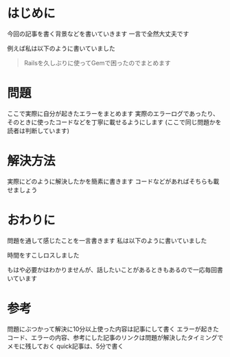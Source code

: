 # はじめに
今回の記事を書く背景などを書いていきます
一言で全然大丈夫です

例えば私は以下のように書いていました

> Railsを久しぶりに使ってGemで困ったのでまとめます

# 問題
ここで実際に自分が起きたエラーをまとめます
実際のエラーログであったり、そのときに使ったコードなどを丁寧に載せるようにします
(ここで同じ問題かを読者は判断しています)

# 解決方法
実際にどのように解決したかを簡素に書きます
コードなどがあればそちらも載せましょう

# おわりに
問題を通して感じたことを一言書きます
私は以下のように書いていました

時間をすこしロスしました

もはや必要かはわかりませんが、話したいことがあるときもあるので一応毎回書いています

# 参考
問題にぶつかって解決に10分以上使った内容は記事にして書く
エラーが起きたコード、エラーの内容、参考にした記事のリンクは問題が解決したタイミングでメモに残しておく
quick記事は、5分で書く


